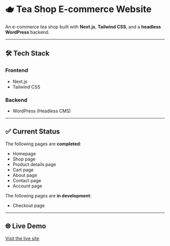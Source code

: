 # 🫖 Tea Shop E-commerce Website

An e-commerce tea shop built with **Next.js**, **Tailwind CSS**, and a **headless WordPress** backend.

---

## 🛠 Tech Stack

### Frontend
- Next.js  
- Tailwind CSS  

### Backend
- WordPress (Headless CMS)

---

## ✅ Current Status

The following pages are **completed**:
- Homepage
- Shop page
- Product details page
- Cart page
- About page
- Contact page
- Account page

The following pages are **in development**:

- Checkout page

---

## 🌐 Live Demo

[Visit the live site](https://e-store.zkrstic.com/)

